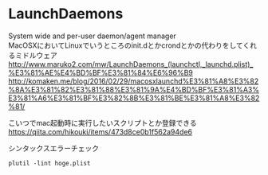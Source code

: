 # LaunchDaemons
System wide and per-user daemon/agent manager  
MacOSXにおいてLinuxでいうところのinit.dとかcrondとかの代わりをしてくれるミドルウェア  
http://www.maruko2.com/mw/LaunchDaemons_(launchctl,_launchd.plist)_%E3%81%AE%E4%BD%BF%E3%81%84%E6%96%B9  
http://komaken.me/blog/2016/02/29/macosxlaunchd%E3%81%A8%E3%82%8A%E3%81%82%E3%81%88%E3%81%9A%E4%BD%BF%E3%81%A3%E3%81%A6%E3%81%BF%E3%82%8B%E3%81%BE%E3%81%A8%E3%82%81/

こいつでmac起動時に実行したいスクリプトとか登録できる  
https://qiita.com/hikouki/items/473d8ce0b1f562a94de6

シンタックスエラーチェック
```
plutil -lint hoge.plist
```
